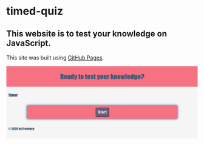 # timed-quiz

## This website is to test your knowledge on JavaScript.

This site was built using [GitHub Pages](https://kfreeborg.github.io/timed-quiz/). 

![Getting Started](assets\css\images\Capture.JPG)
